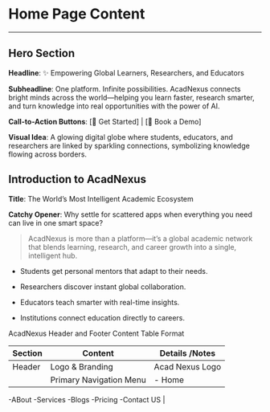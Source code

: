 # Home Page Content 
---
## Hero Section

**Headline**: ✨ Empowering Global Learners, Researchers, and Educators

**Subheadline**: One platform. Infinite possibilities. AcadNexus connects bright minds across the world—helping you learn faster, research smarter, and turn knowledge into real opportunities with the power of AI. 

**Call-to-Action Buttons**: [🚀 Get Started] | [🎯 Book a Demo] 

**Visual Idea**: A glowing digital globe where students, educators, and researchers are linked by sparkling connections, symbolizing knowledge flowing across borders. 

 ## Introduction to AcadNexus 

**Title**: The World’s Most Intelligent Academic Ecosystem 

**Catchy Opener**: Why settle for scattered apps when everything you need can live in one smart space? 

> AcadNexus is more than a platform—it’s a global academic network that blends learning, research, and career growth into a single, intelligent hub. 

- Students get personal mentors that adapt to their needs. 

- Researchers discover instant global collaboration. 

- Educators teach smarter with real-time insights. 

- Institutions connect education directly to careers.

AcadNexus Header and Footer Content Table Format

| Section  | Content | Details /Notes |
| -------  | ------- | -------------- |
| Header   | Logo & Branding | Acad Nexus Logo |
|          | Primary Navigation Menu | - Home 
-ABout 
-Services 
-Blogs 
-Pricing 
-Contact US |

